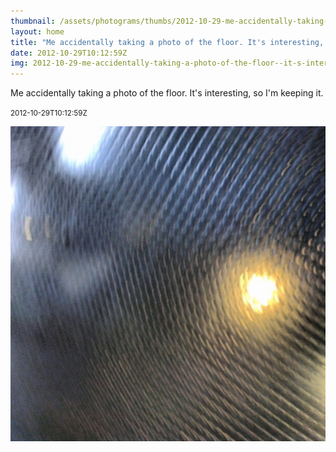 ```yaml
---
thumbnail: /assets/photograms/thumbs/2012-10-29-me-accidentally-taking-a-photo-of-the-floor--it-s-interesting--so-i-m-keeping-it-.png
layout: home
title: "Me accidentally taking a photo of the floor. It's interesting, so I'm keeping it."
date: 2012-10-29T10:12:59Z
img: 2012-10-29-me-accidentally-taking-a-photo-of-the-floor--it-s-interesting--so-i-m-keeping-it-.jpg
---
```


Me accidentally taking a photo of the floor. It's interesting, so I'm keeping it.

<small>2012-10-29T10:12:59Z</small>

![Me accidentally taking a photo of the floor. It's interesting, so I'm keeping it.](/assets/photograms/original/2012-10-29-me-accidentally-taking-a-photo-of-the-floor--it-s-interesting--so-i-m-keeping-it-.jpg)
